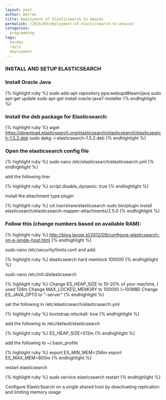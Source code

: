 ```yaml
---
layout: post
author: Darren
title: Deployment of Elasticsearch to Amazon
permalink: /2015/09/deployment-of-elasticsearch-to-amazon/
categories:
  programming
tags:
  heroku
  rails
  deployment
---
```


### INSTALL AND SETUP ELASTICSEARCH

### Install Oracle Java

{% highlight ruby %}
sudo add-apt-repository ppa:webupd8team/java
sudo apt-get update
sudo apt-get install oracle-java7-installer
{% endhighlight %}

### Install the deb package for Elasticsearch:

{% highlight ruby %}
wget https://download.elasticsearch.org/elasticsearch/elasticsearch/elasticsearch-1.5.2.deb
sudo dpkg -i elasticsearch-1.5.2.deb
{% endhighlight %}

### Open the elasticsearch config file

{% highlight ruby %}
sudo nano /etc/elasticsearch/elasticsearch.yml
{% endhighlight %}

add the following line:

{% highlight ruby %}
script.disable_dynamic: true
{% endhighlight %}

install the attachment type plugin

{% highlight ruby %}
cd /usr/share/elasticsearch
sudo bin/plugin install elasticsearch/elasticsearch-mapper-attachments/2.5.0
{% endhighlight %}

### Follow this (change numbers based on available RAM):

{% highlight ruby %}
http://blog.lavoie.sl/2012/09/configure-elasticsearch-on-a-single-host.html
{% endhighlight %}

sudo nano /etc/security/limits.conf and add:

{% highlight ruby %}
elasticsearch hard memlock 100000
{% endhighlight %}

sudo nano /etc/init.d/elasticsearch

{% highlight ruby %}
Change ES_HEAP_SIZE to 10-20% of your machine, I used 128m
Change MAX_LOCKED_MEMORY to 100000  (~100MB)
Change ES_JAVA_OPTS to "-server"
{% endhighlight %}

set the following in /etc/elasticsearch/elasticsearch.yml

{% highlight ruby %}
bootstrap.mlockall: true
{% endhighlight %}

add the following to /etc/default/elasticsearch

{% highlight ruby %}
ES_HEAP_SIZE=512m
{% endhighlight %}

add the following to ~/.bash_profile

{% highlight ruby %}
export ES_MIN_MEM=256m
export ES_MAX_MEM=800m
{% endhighlight %}

restart elasticsearch

{% highlight ruby %}
sudo service elasticsearch restart
{% endhighlight %}

Configure ElasticSearch on a single shared host by deactivating replication and limiting memory usage
